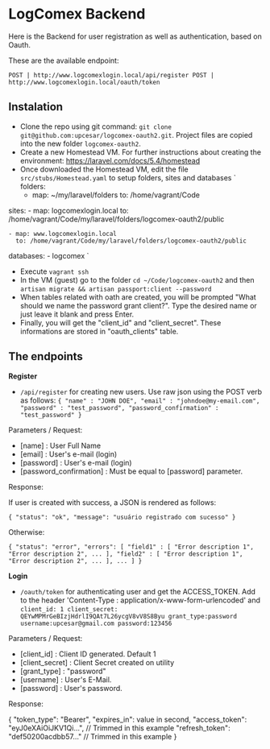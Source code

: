 # LogComex Backend

Here is the Backend for user registration as well as authentication, based on Oauth.

These are the available endpoint:

`
POST | http://www.logcomexlogin.local/api/register
POST | http://www.logcomexlogin.local/oauth/token
`

## Instalation

- Clone the repo using git command: `git clone git@github.com:upcesar/logcomex-oauth2.git`. Project files are copied into the new folder `logcomex-oauth2`.
- Create a new Homestead VM. For further instructions about creating the environment: https://laravel.com/docs/5.4/homestead
- Once downloaded the Homestead VM, edit the file `src/stubs/Homestead.yaml` to setup folders, sites and databases
`
folders:
    - map: ~/my/laravel/folders
      to: /home/vagrant/Code

sites:
    - map: logcomexlogin.local
      to: /home/vagrant/Code/my/laravel/folders/logcomex-oauth2/public
      
    - map: www.logcomexlogin.local
      to: /home/vagrant/Code/my/laravel/folders/logcomex-oauth2/public
    

databases:
    - logcomex
`
- Execute `vagrant ssh`
- In the VM (guest) go to the folder `cd ~/Code/logcomex-oauth2` and then `artisan migrate && artisan passport:client --password`
- When tables related with oath are created, you will be prompted "What should we name the password grant client?". Type the desired name or just leave it blank and press Enter.
- Finally, you will get the "client_id" and "client_secret". These informations are stored in "oauth_clients" table.

## The endpoints

**Register**

- `/api/register` for creating new users. Use raw json using the POST verb as follows:
`
{
	"name" : "JOHN DOE",
	"email" : "johndoe@my-email.com",
	"password" : "test_password",
	"password_confirmation" : "test_password"
}
`

Parameters / Request:

- [name]  : User Full Name
- [email] : User's e-mail (login)
- [password] : User's e-mail (login)
- [password_confirmation] : Must be equal to [password] parameter.

Response:

If user is created with success, a JSON is rendered as follows:

`
{
    "status": "ok",
    "message": "usuário registrado com sucesso"
}
`

Otherwise:

`
{
    "status": "error",
    "errors": [
        "field1" : [
            "Error description 1", "Error description 2", ...
        ],
        "field2" : [
            "Error description 1", "Error description 2", ...
        ],
        ...
    ]
}
`

**Login**

- `/oauth/token` for authenticating user and get the ACCESS_TOKEN. Add to the header 'Content-Type : application/x-www-form-urlencoded' and 
`
client_id: 1
client_secret: QEYwMPMrGeBIzjHdrlI9QAt7L26ycgV8vV8S8Byu
grant_type:password
username:upcesar@gmail.com
password:123456
`

Parameters / Request:

- [client_id]  : Client ID generated. Default 1
- [client_secret] : Client Secret created on utility 
- [grant_type] : "password"
- [username] : User's E-Mail.
- [password] : User's password.

Response:

{
    "token_type": "Bearer",
    "expires_in": value in second,
    "access_token": "eyJ0eXAiOiJKV1Qi...", // Trimmed in this example
    "refresh_token": "def50200acdbb57..." // Trimmed in this example
}
